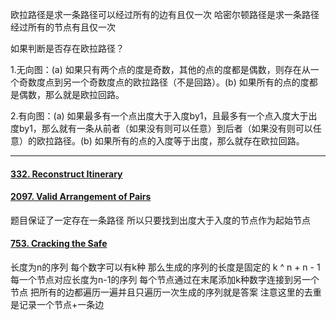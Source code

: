 
欧拉路径是求一条路径可以经过所有的边有且仅一次
哈密尔顿路径是求一条路径经过所有的节点有且仅一次

如果判断是否存在欧拉路径？

1.无向图：(a) 如果只有两个点的度是奇数，其他的点的度都是偶数，则存在从一个奇数度点到另一个奇数度点的欧拉路径（不是回路）。(b) 如果所有的点的度都是偶数，那么就是欧拉回路。

2.有向图：(a) 如果最多有一个点出度大于入度by1，且最多有一个点入度大于出度by1，那么就有一条从前者（如果没有则可以任意）到后者（如果没有则可以任意）的欧拉路径。(b) 如果所有的点的入度等于出度，那么就存在欧拉回路。

-------
#### [332. Reconstruct Itinerary](https://leetcode.cn/problems/reconstruct-itinerary/)

#### [2097. Valid Arrangement of Pairs](https://leetcode.cn/problems/valid-arrangement-of-pairs/)
题目保证了一定存在一条路径 所以只要找到出度大于入度的节点作为起始节点


#### [753. Cracking the Safe](https://leetcode.cn/problems/cracking-the-safe/)
长度为n的序列 每个数字可以有k种 那么生成的序列的长度是固定的 k ^ n + n - 1
每一个节点对应长度为n-1的序列 每个节点通过在末尾添加k种数字连接到另一个节点 把所有的边都遍历一遍并且只遍历一次生成的序列就是答案 注意这里的去重是记录一个节点+一条边
<!--stackedit_data:
eyJoaXN0b3J5IjpbLTY0NjM3MTE4XX0=
-->